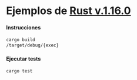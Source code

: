# Ejemplos de [Rust v.1.16.0](https://www.rust-lang.org/es-ES/)

#### Instrucciones

```bash
cargo build
/target/debug/{exec}
```

#### Ejecutar tests

```bash
cargo test
```

